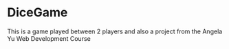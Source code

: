 # DiceGame

This is a game played between 2 players and also a project from the Angela Yu Web Development Course
